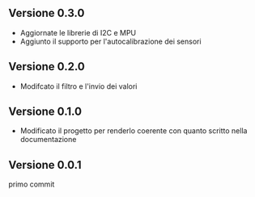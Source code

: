 ## Versione 0.3.0
- Aggiornate le librerie di I2C e MPU
- Aggiunto il supporto per l'autocalibrazione dei sensori

## Versione 0.2.0
- Modifcato il filtro e l'invio dei valori

## Versione 0.1.0
- Modificato il progetto per renderlo coerente con quanto scritto nella documentazione

## Versione 0.0.1
primo commit
